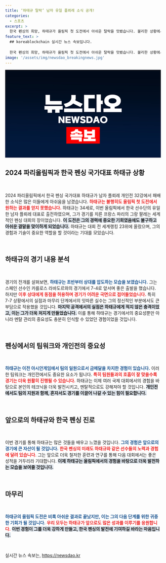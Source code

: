 ```yaml
---
title: ‘하태규 탈락’ 남자 유일 플뢰레 소식 공개!
categories:
  - 스포츠
excerpt: >
  한국 펜싱의 희망, 하태규가 올림픽 첫 도전에서 아쉬운 탈락을 맛봤습니다. 불리한 상황에서도 힘겹게 앞서 나갔으나, 결국 스페인 선수에게 석패하며 눈물의 경기로 마무리됐습니다.
feature_text: >
  ## koreablockchain 실시간 뉴스 속보입니다.

  한국 펜싱의 희망, 하태규가 올림픽 첫 도전에서 아쉬운 탈락을 맛봤습니다. 불리한 상황에서도 힘겹게 앞서 나갔으나, 결국 스페인 선수에게 석패하며 눈물의 경기로 마무리됐습니다.
image: '/assets/img/newsdao_breakingnews.jpg'
---
```


<p><img src="/assets/img/newsdao_breakingnews.jpg" alt="koreablockchain 속보" /></p>

<h2>2024 파리올림픽과 한국 펜싱 국가대표 하태규 상황</h2>

<p data-ke-size="size16">&nbsp;</p>

<p data-ke-size="size16">2024 파리올림픽에서 한국 펜싱 국가대표 하태규가 남자 플뢰레 개인전 32강에서 패배한 소식은 많은 이들에게 아쉬움을 남겼습니다. <b><span style="color: #ee2323;">하태규는 불행히도 올림픽 첫 도전에서 원하는 결과를 얻지 못했습니다.</span></b> 하태규는 34세로, 이번 올림픽에서 한국 선수단의 유일한 남자 플뢰레 대표로 출전하였으며, 그가 경기를 치른 프랑스 파리의 그랑 팔레는 세계적인 펜싱 대회의 장이었습니다. <b><span style="background-color: #21538527;">이 도전은 그의 경력에 중요한 기회였음에도 불구하고 아쉬운 결말을 맞이하게 되었습니다.</span></b> 하태규는 대회 전 세계랭킹 23위에 올랐으며, 그의 경험과 기술이 중요한 역할을 할 것이라는 기대를 모았습니다.</p>

<p data-ke-size="size16">&nbsp;</p>

<h2>하태규의 경기 내용 분석</h2>

<p data-ke-size="size16">&nbsp;</p>

<p data-ke-size="size16">경기의 전개를 살펴보면, <b><span style="color: #1a5490;">하태규는 초반부터 상대를 압도하는 모습을 보였습니다.</span></b> 그는 스페인 선수인 카를로스 라바도르와의 경기에서 7-4로 앞서며 좋은 출발을 했습니다. 하지만 <b><span style="color: #ee2323;">이후 상대에게 동점을 허용하며 경기가 어려운 국면으로 접어들었습니다.</span></b> 특히 7-7 상황에서의 실점과 마무리 단계에서의 잇따른 실수는 그의 정신적인 부분에서도 큰 부담으로 작용했을 것입니다. <b><span style="background-color: #21538527;">마지막 공격에서의 실점은 하태규에게 적지 않은 충격이었고, 이는 그가 더욱 처지게 만들었습니다.</span></b> 이를 통해 하태규는 경기에서의 중요성뿐만 아니라 멘탈 관리의 중요성도 충분히 인식할 수 있었던 경험이었을 것입니다.</p>

<p data-ke-size="size16">&nbsp;</p>

<h2>펜싱에서의 팀워크와 개인전의 중요성</h2>

<p data-ke-size="size16">&nbsp;</p>

<p data-ke-size="size16"><b><span style="color: #1a5490;">하태규는 이전 아시안게임에서 팀의 일원으로서 금메달을 차지한 경험이 있습니다.</span></b> 이러한 팀워크는 개인전에서도 중요한 요소가 됩니다. <b><span style="color: #ee2323;">특히 팀원들과의 호흡이 잘 맞을수록 경기는 더욱 원활히 진행될 수 있습니다.</span></b> 하태규는 이제 여러 국제 대회에서의 경험을 바탕으로 본인의 테크닉을 더욱 발전시키고, 멘탈적으로도 강해져야 할 것입니다. <b><span style="background-color: #21538527;">개인전에서도 팀의 지원과 함께, 혼자서도 경기를 이끌어 나갈 수 있는 힘이 필요합니다.</span></b></p>

<p data-ke-size="size16">&nbsp;</p>

<h2>앞으로의 하태규와 한국 펜싱 진로</h2>

<p data-ke-size="size16">&nbsp;</p>

<p data-ke-size="size16">이번 경기를 통해 하태규는 많은 것들을 배우고 느꼈을 것입니다. <b><span style="color: #1a5490;">그의 경험은 앞으로의 경기에 큰 자산이 될 것입니다.</span></b> <b><span style="color: #ee2323;">한국 펜싱의 미래도 하태규와 같은 선수들의 노력과 경험에 달려 있습니다.</span></b> 그는 앞으로 더욱 철저한 훈련과 연구를 통해 다음 대회에서는 좋은 성적을 거두리라 기대합니다. <b><span style="background-color: #21538527;">이제 하태규는 올림픽에서의 경험을 바탕으로 더욱 발전하는 모습을 보여줄 것입니다.</span></b></p>

<p data-ke-size="size16">&nbsp;</p>

<h2>마무리</h2>

<p data-ke-size="size16">&nbsp;</p>

<p data-ke-size="size16"><b><span style="color: #1a5490;">하태규의 올림픽 도전은 비록 아쉬운 결과로 끝났지만, 이는 그의 다음 단계를 위한 귀중한 기회가 될 것입니다.</span></b> <b><span style="color: #ee2323;">우리 모두는 하태규가 앞으로도 많은 성과를 이루기를 응원합니다.</span></b> <b><span style="background-color: #21538527;">이번 경험이 그를 더욱 강하게 만들고, 한국 펜싱의 발전에 기여하길 바라는 마음입니다.</span></b></p>

<p data-ke-size="size16">&nbsp;</p>
실시간 뉴스 속보는, <a href="https://newsdao.kr" rel="dofollow">https://newsdao.kr</a>


